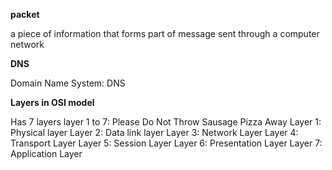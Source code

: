 **packet**

a piece of information that forms part of message sent through a computer network

**DNS**

Domain Name System: DNS 

**Layers in OSI model**

Has 7 layers
layer 1 to 7: Please Do Not Throw Sausage  Pizza Away
Layer 1: Physical layer
Layer 2: Data link layer
Layer 3: Network Layer
Layer 4: Transport Layer
Layer 5: Session Layer
Layer 6: Presentation Layer
Layer 7: Application Layer
